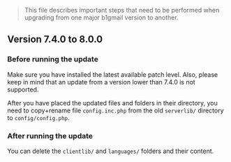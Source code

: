 > This file describes important steps that need to be performed when upgrading from one major b1gmail version to another.

## Version 7.4.0 to 8.0.0

### Before running the update

Make sure you have installed the latest available patch level. Also, please keep in mind that an update from a version lower than 7.4.0 is not supported.

After you have placed the updated files and folders in their directory, you need to copy+rename file `config.inc.php` from the old `serverlib/` directory to `config/config.php`.

### After running the update

You can delete the `clientlib/` and `languages/` folders and their content.

